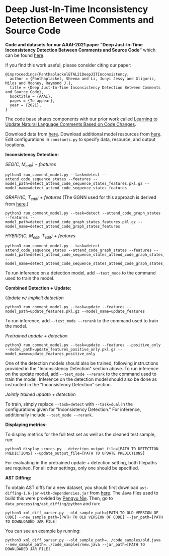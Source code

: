 # Deep Just-In-Time Inconsistency Detection Between Comments and Source Code

**Code and datasets for our AAAI-2021 paper "Deep Just-In-Time Inconsistency Detection Between Comments and Source Code"**
which can be found [here](https://arxiv.org/pdf/2010.01625.pdf).

If you find this work useful, please consider citing our paper:

```
@inproceedings{PanthaplackelETAL21DeepJITInconsistency,
  author = {Panthaplackel, Sheena and Li, Junyi Jessy and Gligoric, Milos and Mooney, Raymond J.},
  title = {Deep Just-In-Time Inconsistency Detection Between Comments and Source Code},
  booktitle = {AAAI},
  pages = {To appear},
  year = {2021},
}
```
The code base shares components with our prior work called [Learning to Update Natural Language Comments Based on Code Changes](https://github.com/panthap2/LearningToUpdateNLComments).

Download data from [here](https://drive.google.com/drive/folders/1heqEQGZHgO6gZzCjuQD1EyYertN4SAYZ?usp=sharing). Download additional model resources from [here](https://drive.google.com/drive/folders/1cutxr4rMDkT1g2BbmCAR2wqKTxeFH11K?usp=sharing). Edit configurations in `constants.py` to specify data, resource, and output locations.

**Inconsistency Detection:**

*SEQ(C, M<sub>edit</sub>) + features*
```
python3 run_comment_model.py --task=detect --attend_code_sequence_states --features --model_path=detect_attend_code_sequence_states_features.pkl.gz --model_name=detect_attend_code_sequence_states_features
```

*GRAPH(C, T<sub>edit</sub>) + features*
(The GGNN used for this approach is derived from [here](https://github.com/pcyin/pytorch-gated-graph-neural-network/blob/master/gnn.py).)
```
python3 run_comment_model.py --task=detect --attend_code_graph_states --features --model_path=detect_attend_code_graph_states_features.pkl.gz --model_name=detect_attend_code_graph_states_features
```

*HYBRID(C, M<sub>edit</sub>, T<sub>edit</sub>) + features*
```
python3 run_comment_model.py --task=detect --attend_code_sequence_states --attend_code_graph_states --features --model_path=detect_attend_code_sequence_states_attend_code_graph_states_features.pkl.gz --model_name=detect_attend_code_sequence_states_attend_code_graph_states_features
```

To run inference on a detection model, add `--test_mode` to the command used to train the model. 

**Combined Detection + Update:**

*Update w/ implicit detection*
```
python3 run_comment_model.py --task=update --features --model_path=update_features.pkl.gz --model_name=update_features
```

To run inference, add `--test_mode --rerank` to the command used to train the model. 

*Pretrained update + detection*
```
python3 run_comment_model.py --task=update --features --positive_only --model_path=update_features_positive_only.pkl.gz --model_name=update_features_positive_only
```

One of the detection models should also be trained, following instructions provided in the "Inconsistency Detection" section above. To run inference on the update model, add `--test_mode --rerank` to the command used to train the model. Inference on the detection model should also be done as instructed in the "Inconsistency Detection" section.

*Jointly trained update + detection*

To train, simply replace `--task=detect` with `--task=dual` in the configurations given for "Inconsistency Detection." For inference, additionally include  `--test_mode --rerank`.

**Displaying metrics:**

To display metrics for the full test set as well as the cleaned test sample, run:

```
python3 display_scores.py --detection_output_file=[PATH TO DETECTION PREDICTIONS] --update_output_file=[PATH TO UPDATE PREDICTIONS]
```

For evaluating in the pretrained update + detection setting, both filepaths are required. For all other settings, only one should be specified.

**AST Diffing:**

To obtain AST diffs for a new dataset, you should first download `ast-diffing-1.6-jar-with-dependencies.jar` from [here](https://drive.google.com/file/d/1JVfIfJoDDSFBaFOhK18UsBOmC39z03am/view?usp=sharing). The Java files used to build this were provided by [Pengyu Nie](https://github.com/pengyunie). Then, go to `data_processing/ast_diffing/python` and run:

```
python3 xml_diff_parser.py --old_sample_path=[PATH TO OLD VERSION OF CODE] --new_sample_path=[PATH TO OLD VERSION OF CODE] --jar_path=[PATH TO DOWNLOADED JAR FILE]
```

You can see an example by running:

```
python3 xml_diff_parser.py --old_sample_path=../code_samples/old.java  --new_sample_path=../code_samples/new.java --jar_path=[PATH TO DOWNLOADED JAR FILE]
```